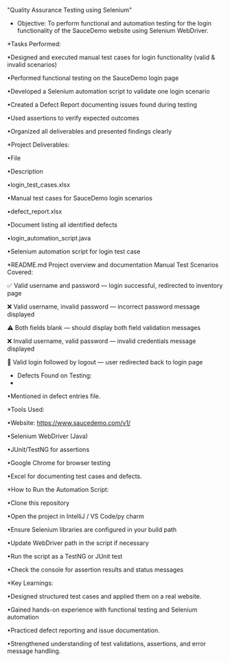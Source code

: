"Quality Assurance  Testing using Selenium"
* Objective:
To perform functional and automation testing for the login functionality of the SauceDemo website using Selenium WebDriver.


 *Tasks Performed:

 
•Designed and executed manual test cases for login functionality (valid & invalid scenarios)

•Performed functional testing on the SauceDemo login page

•Developed a Selenium automation script to validate one login scenario

•Created a Defect Report documenting issues found during testing

•Used assertions to verify expected outcomes

•Organized all deliverables and presented findings clearly


*Project Deliverables:


•File 

•Description

•login_test_cases.xlsx

•Manual test cases for SauceDemo login scenarios

•defect_report.xlsx

•Document listing all identified defects

•login_automation_script.java

•Selenium automation script for login test case




*README.md Project overview and documentation  Manual Test Scenarios Covered:


✅ Valid username and password — login successful, redirected to inventory page

❌ Valid username, invalid password — incorrect password message displayed

⚠️ Both fields blank — should display both field validation messages

❌ Invalid username, valid password — invalid credentials message displayed

🔁 Valid login followed by logout — user redirected back to login page




* Defects Found on Testing:
* 
 •Mentioned in defect entries file.


 *Tools Used:

 
•Website: https://www.saucedemo.com/v1/

•Selenium WebDriver (Java)

•JUnit/TestNG for assertions

•Google Chrome for browser testing

•Excel for documenting test cases and defects.



 *How to Run the Automation Script:
 
•Clone this repository

•Open the project in  IntelliJ / VS Code/py charm

•Ensure Selenium libraries are configured in your build path

•Update WebDriver path in the script if necessary

•Run the script as a TestNG or JUnit test

•Check the console for assertion results and status messages



 *Key Learnings:
 
 
•Designed structured test cases and applied them on a real website.

•Gained hands-on experience with functional testing and Selenium automation

•Practiced defect reporting and issue documentation.

•Strengthened understanding of test validations, assertions, and error message handling.

